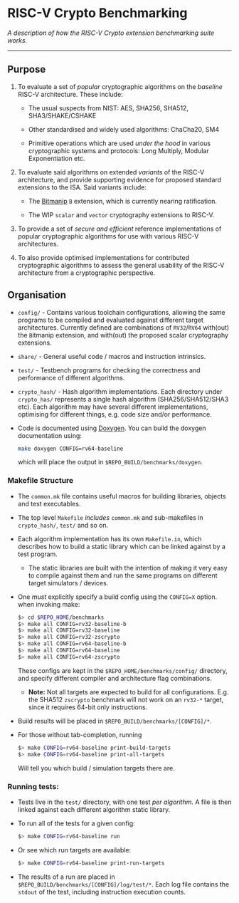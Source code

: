 
# RISC-V Crypto Benchmarking

*A description of how the RISC-V Crypto extension benchmarking suite works.*

---

## Purpose

1. To evaluate a set of *popular* cryptographic algorithms on the *baseline*
   RISC-V architecture.
   These include:

   - The usual suspects from NIST:
     AES, SHA256, SHA512, SHA3/SHAKE/CSHAKE

   - Other standardised and widely used algorithms:
     ChaCha20, SM4

   - Primitive operations which are used *under the hood* in various
     cryptographic systems and protocols:
     Long Multiply, Modular Exponentiation etc.

2. To evaluate said algorithms on extended *variants* of the RISC-V
   architecture, and provide supporting evidence for proposed
   standard extensions to the ISA.
   Said variants include:

   - The
     [Bitmanip](https://github.com/riscv/riscv-bitmanip)
     `B` extension, which is currently nearing ratification.

   - The WIP `scalar` and `vector` cryptography extensions to RISC-V.

3. To provide a set of *secure and efficient* reference implementations
   of popular cryptographic algorithms for use with various
   RISC-V architectures.

4. To also provide optimised implementations for contributed cryptographic
   algorithms to assess the general usability of the RISC-V architecture
   from a cryptographic perspective.


## Organisation

- `config/` - Contains various toolchain configurations, allowing the
    same programs to be compiled and evaluated against different target
    architectures. Currently defined are combinations of `RV32`/`RV64`
    with(out) the `B`itmanip extension, and with(out) the proposed
    scalar cryptography extensions.

- `share/` - General useful code / macros and instruction intrinsics.

- `test/` - Testbench programs for checking the correctness and performance
    of different algorithms.

- `crypto_hash/` - Hash algorithm implementations.
    Each directory under `crypto_has/` represents a single hash
    algorithm (SHA256/SHA512/SHA3 etc). Each algorithm may have several
    different implementations, optimising for different things, e.g. code size
    and/or performance.

- Code is documented using [Doxygen](http://www.doxygen.nl/index.html).
  You can build the doxygen documentation using:
  ```sh
  make doxygen CONFIG=rv64-baseline
  ```
  which will place the output in `$REPO_BUILD/benchmarks/doxygen`.

### Makefile Structure

- The `common.mk` file contains useful macros for building libraries,
    objects and test executables.

- The top level `Makefile` *includes* `common.mk` and sub-makefiles in
    `crypto_hash/`, `test/` and so on.

- Each algorithm implementation has its own `Makefile.in`, which
  describes how to build a static library which can be linked against by
  a test program.

  - The static libraries are built with the intention of making it very
    easy to compile against them and run the same programs on different
    target simulators / devices.

- One *must* explicitly specify a build config using the `CONFIG=X` option.
  when invoking make:
    ```sh
    $> cd $REPO_HOME/benchmarks
    $> make all CONFIG=rv32-baseline-b
    $> make all CONFIG=rv32-baseline
    $> make all CONFIG=rv32-zscrypto
    $> make all CONFIG=rv64-baseline-b
    $> make all CONFIG=rv64-baseline
    $> make all CONFIG=rv64-zscrypto
    ```

  These configs are kept in the `$REPO_HOME/benchmarks/config/` directory,
  and specify different compiler and architecture flag combinations.

  - **Note:** Not all targets are expected to build for all configurations.
    E.g. the SHA512 `zscrypto` benchmark will not work on an `rv32-*`
    target, since it requires 64-bit only instructions.

- Build results will be placed in `$REPO_BUILD/benchmarks/[CONFIG]/*`.

- For those without tab-completion, running
  ```sh
  $> make CONFIG=rv64-baseline print-build-targets
  $> make CONFIG=rv64-baseline print-all-targets
  ```
  Will tell you which build / simulation targets there are.

### Running tests:

- Tests live in the `test/` directory, with one test *per algorithm*.
  A file is then linked against each different algorithm static library.

- To run all of the tests for a given config:
  ```sh
  $> make CONFIG=rv64-baseline run
  ```

- Or see which run targets are available:
  ```sh
  $> make CONFIG=rv64-baseline print-run-targets
  ```

- The results of a run are placed in
  `$REPO_BUILD/benchmarks/[CONFIG]/log/test/*`.
  Each log file contains the `stdout` of the test, including instruction
  execution counts.

